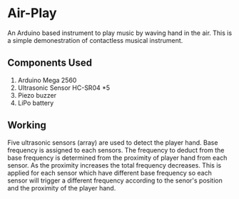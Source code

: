 # Air-Play

An Arduino based instrument to play music by waving hand in the air. This is a simple demonestration of contactless musical instrument.

## Components Used

1. Arduino Mega 2560
2. Ultrasonic Sensor HC-SR04 *5
3. Piezo buzzer
4. LiPo battery

## Working

Five ultrasonic sensors (array) are used to detect the player hand. Base frequency is assigned to each sensors. The frequency to deduct from the base frequency is determined from the proximity of player hand from each sensor. As the proximity increases the total frequency decreases. This is applied for each sensor which have different base frequency so each sensor will trigger a different frequency according to the senor's position and the proximity of the player hand.
